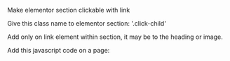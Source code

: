 Make elementor section clickable with link

Give this class name to elementor section: '.click-child'

Add only on link element within section, it may be to the heading or image.

Add this javascript code on a page:

<script>
	jQuery(document).ready(function() { jQuery("body").on("click", ".click-child", function() { var href = jQuery(this).find("a").attr('href'); window.location = href; }); });
</script>
